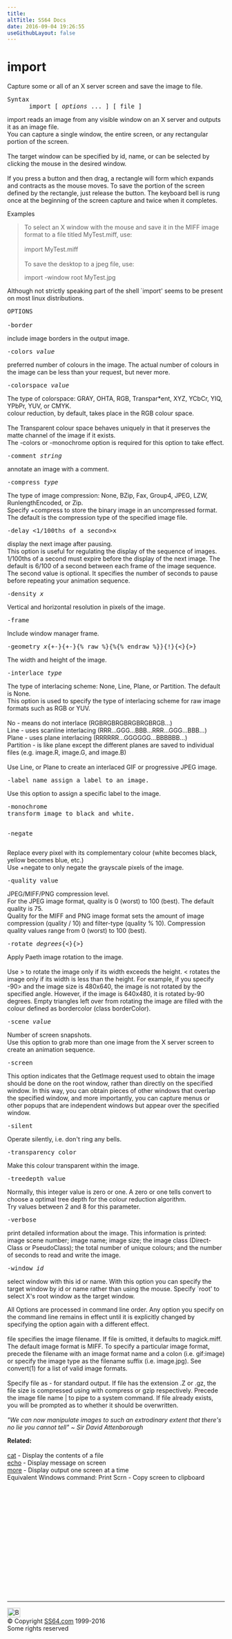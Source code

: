 ```yaml
---
title:
altTitle: SS64 Docs
date: 2016-09-04 19:26:55
useGithubLayout: false
---
```

<!-- #BeginLibraryItem "/Library/head_bash.lbi" --><!-- #EndLibraryItem --><h1>import</h1> 
<p>Capture some or all of an X server screen and save the image to 
file.</p>
<pre>Syntax
      import [ <i>options</i> ... ] [ file ]
</pre>
<p> import reads an image from any visible window on an X server 
  and outputs it as an image file. <br>
  You can capture a single window, the entire screen, or any rectangular portion 
  of the screen. <br>
  <br>
  The target window can be specified by id, name, or can be selected by clicking 
  the mouse in the desired window. <br>
  <br>
  If you press a button and then drag, a rectangle will form which expands and 
  contracts as the mouse moves. To save the portion of the screen defined by the 
  rectangle, just release the button. The keyboard bell is rung once at the beginning 
  of the screen capture and twice when it completes.</p>
<p>Examples</p>
<blockquote> 
  <p>To select an X window with the mouse and save it in the MIFF image format 
    to a file titled MyTest.miff, use: <br>
    <br>
    import MyTest.miff <br>
    <br>
    To save the desktop to a jpeg file, use: </p>
  <p><span class="body"> </span>import -window root MyTest.jpg<br>
  </p>
</blockquote>
<p>Although not strictly speaking part of the shell `import' 
  seems to be present on most linux distributions. </p>
<pre>OPTIONS
<br>-border </pre>
<p> include image borders in the output image.</p>
<pre>-colors <i>value</i></pre>
<p> preferred number of colours in the image. The actual number 
  of colours in the image can be less than your request, but never more.<br>
  </p>
<pre>-colorspace <i>value</i></pre>
<p> The type of colorspace: GRAY, OHTA, RGB, Transpar*ent, 
  XYZ, YCbCr, YIQ, YPbPr, YUV, or CMYK.<br>
  colour reduction, by default, takes place in the RGB colour space.<br>
  <br>
  The Transparent colour space behaves uniquely in that it preserves the matte 
  channel of the image if it exists.<br>
  The -colors or -monochrome option is required for this option to take effect.  </p>
<pre>-comment <i>string</i></pre>
<p> annotate an image with a comment. </p>
<pre>-compress <i>type</i></pre>
<p> The type of image compression: None, BZip, Fax, Group4, 
  JPEG, LZW, RunlengthEncoded, or Zip.<br>
  Specify +compress to store the binary image in an uncompressed format. The default 
  is the compression type of the specified image file.  </p>
<pre>-delay &lt;1/100ths of a second&gt;x<seconds> </seconds></pre>
<p> display the next image after pausing.<br>
  This option is useful for regulating the display of the sequence of images. 
  1/100ths of a second must expire before the display of the next image. The default 
  is 6/100 of a second between each frame of the image sequence. The second value 
  is optional. It specifies the number of seconds to pause before repeating your 
  animation sequence.  </p>
<pre>-density <width><i>x<height></height></i></width></pre>
<p>Vertical and horizontal resolution in pixels of the image.<br>
</p>
<pre>-frame</pre>
<p> Include window manager frame.<br>
</p>
<pre>-geometry <width><i>x</i><height>{+-}<x offset="">{+-}<y off-="" set="">{% raw %}{%{% endraw %}}{!}{&lt;}{&gt;}</y></x></height></width></pre>
<p> The width and height of the image.<br>
</p>
<pre>-interlace <i>type</i></pre>
<p> The type of interlacing scheme: <span class="code">None, Line, Plane, or Partition</span>. 
  The default is <span class="code">None</span>.<br>
  This option is used to specify the type of interlacing scheme for raw image 
  formats such as RGB or YUV.<br>
  <br>
  No - means do not interlace (RGBRGBRGBRGBRGBRGB...)<br>
  Line - uses scanline interlacing (RRR...GGG...BBB...RRR...GGG...BBB...)<br>
  Plane - uses plane interlacing (RRRRRR...GGGGGG...BBBBBB...)<br>
  Partition - is like plane except the different planes are saved to individual 
  files (e.g. image.R, image.G, and image.B)<br>
  <br>
  Use Line, or Plane to create an interlaced GIF or progressive JPEG image.</p>
<pre>-label name assign a label to an image.</pre>
<p> Use this option to assign a specific label to the image.  </p>
<pre>-monochrome
transform image to black and white.

-negate</pre>
<p>Replace every pixel with its complementary colour (white becomes black, yellow becomes blue, etc.) <br>
Use +negate to only negate the grayscale pixels of the image.<br>
</p>
<pre>-quality value</pre>
<p> JPEG/MIFF/PNG compression level.<br>
  For the JPEG image format, quality is 0 (worst) to 100 (best). The default quality 
  is 75.<br>
  Quality for the MIFF and PNG image format sets the amount of image compression 
  (quality / 10) and filter-type (quality % 10). Compression quality values range 
  from 0 (worst) to 100 (best).</p>
<pre>-rotate <i>degrees</i>{&lt;}{&gt;}</pre>
<p> Apply Paeth image rotation to the image.<br>
  <br>
  Use &gt; to rotate the image only if its width exceeds the height. &lt; rotates the 
  image only if its width is less than the height. For example, if you specify 
  -90&gt; and the image size is 480x640, the image is not rotated by the specified 
  angle. However, if the image is 640x480, it is rotated by-90 degrees. Empty 
  triangles left over from rotating the image are filled with the colour defined 
  as bordercolor (class borderColor). <br>
</p>
<pre>-scene <i>value</i>  </pre>
<p> Number of screen snapshots.<br>
  Use this option to grab more than one image from the X server screen to create 
  an animation sequence. <br>
</p>
<pre>-screen </pre>
<p> This option indicates that the GetImage request used to 
  obtain the image should be done on the root window, rather than directly on 
  the specified window. In this way, you can obtain pieces of other windows that 
  overlap the specified window, and more importantly, you can capture menus or 
  other popups that are independent windows but appear over the specified window. 
  <br>
</p>
<pre>-silent </pre>
<p>Operate silently, i.e. don't ring any bells. <br>
</p>
<pre>-transparency color </pre>
<p> Make this colour transparent within the image. <br>
</p>
<pre>-treedepth value </pre>
<p> Normally, this integer value is zero or one. A zero or 
  one tells convert to choose a optimal tree depth for the colour reduction algorithm. 
  <br>
  Try values between 2 and 8 for this parameter. <br>
</p>
<pre>-verbose </pre>
<p> print detailed information about the image. This information 
  is printed: image scene number; image name; image size; the image class (Direct- 
  Class or PseudoClass); the total number of unique colours; and the number of 
  seconds to read and write the image.  </p>
<pre>-window <i>id</i> </pre>
<p> select window with this id or name. With this option you 
  can specify the target window by id or name rather than using the mouse. Specify 
  `root' to select X's root window as the target window. </p>
<p> All Options are processed in command line order. Any option 
  you specify on the command line remains in effect until it is explicitly changed 
  by specifying the option again with a different effect. <br>
  <br>
  file specifies the image filename. If file is omitted, it defaults to magick.miff. 
  The default image format is MIFF. To specify a particular image format, precede 
  the filename with an image format name and a colon (i.e. gif:image) or specify 
  the image type as the filename suffix (i.e. image.jpg). See convert(1) for a 
  list of valid image formats. <br>
  <br>
  Specify file as - for standard output. If file has the extension .Z or .gz, 
  the file size is compressed using with compress or gzip respectively. Precede 
  the image file name | to pipe to a system command. If file already exists, you 
  will be prompted as to whether it should be overwritten. <span class="body"><br>
  <br>
  <i class="quote">"We can now manipulate images to such an extrodinary extent that there's 
  no lie you cannot tell" ~ Sir 
  David Attenborough </i> </span></p>
<p><b>Related:</b><br>
<a href="cat.html"><br>
cat</a> - Display the contents of a file<br>
<a href="echo.html">echo</a> - Display message on screen<a href="more.html"><br>
more</a> - Display output one screen at a time<br>
Equivalent Windows command: Print Scrn - Copy screen to clipboard</p><!-- #BeginLibraryItem "/Library/foot_bash.lbi" --><p>
<!-- bash300 -->
<ins class="adsbygoogle" style="display:inline-block;width:300px;height:250px" data-ad-client="ca-pub-6140977852749469" data-ad-slot="4615356305"></ins>
<script>
(adsbygoogle = window.adsbygoogle || []).push({});
</script></p>
<hr>
<div id="bl" class="footer"><a href="import.html#"><img src="../images/top.png" width="30" height="22" alt="Back to the Top"></a></div>
<div id="br" class="footer, tagline">© Copyright <a href="../index.html">SS64.com</a> 1999-2016<br>
Some rights reserved</div><!-- #EndLibraryItem -->

